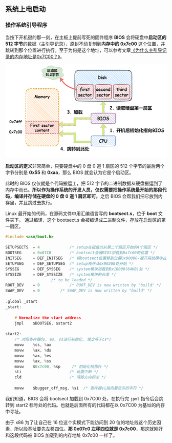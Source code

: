 ## 系统上电启动

### 操作系统引导程序

当按下开机键的那一刻，在主板上提前写死的固件程序 **BIOS** 会将硬盘中**启动区的 512 字节**的数据（主引导记录），原封不动复制到**内存中的 0x7c00** 这个位置，并跳转到那个位置进行执行。至于为何是这个地址，可以参考文章[《为什么主引导记录的内存地址是0x7C00？》](http://www.ruanyifeng.com/blog/2015/09/0x7c00.html)。

![](/note/os/pics/boost.png)

**启动区的定义**非常简单，只要硬盘中的 0 盘 0 道 1 扇区的 512 个字节的最后两个字节分别是 **0x55** 和 **0xaa**，那么 BIOS 就会认为它是个启动区。 

此时的 BIOS 仅仅就是个代码搬运工，把 512 字节的二进制数据从硬盘搬运到了内存中而已。**所以作为操作系统的开发人员，仅仅需要把操作系统最开始的那段代码，编译并存储在硬盘的 0 盘 0 道 1 扇区即可**。之后 BIOS 会帮我们把它放到内存里，并且跳过去执行。

Linux 最开始的代码，在源码文件中用汇编语言写的 **bootsect.s**，位于 **boot** 文件夹下。 通过编译，这个 bootsect.s 会被编译成二进制文件，存放在启动区的第一扇区。

```c
#include <asm/boot.h>

SETUPSECTS	= 4				/* setup在磁盘的从第二个扇区开始的4个扇区 */
BOOTSEG		= 0x07C0		/* bootsect会被BIOS加载到0x7c00的位置 */
INITSEG		= DEF_INITSEG	/* 将bootsect位置移到位置0x90000-避开系统模块占用处 */
SETUPSEG	= DEF_SETUPSEG	/* setup程序从0x90200处开始 */
SYSSEG		= DEF_SYSSEG	/* system模块加载到0x10000(64KB)处 */
SYSSIZE		= DEF_SYSSIZE	/* system模块的长度 */
					/* to be loaded */
ROOT_DEV	= 0 			/* ROOT_DEV is now written by "build" */
SWAP_DEV	= 0			/* SWAP_DEV is now written by "build" */
    
.global _start
_start:

	# Normalize the start address
	jmpl	$BOOTSEG, $start2

start2:
	/* 对段寄存器ds, es, ss进行初始化, 使之等于cs*/
	movw	%cs, %ax
	movw	%ax, %ds
	movw	%ax, %es
	movw	%ax, %ss
	movw	$0x7c00, %sp     /* 初始化栈指针 */
	sti						/* 设置中断 */
	cld						/* 清除方向标志 */

	movw	$bugger_off_msg, %si  /* 寄存器si指向要显示的字符 */
```

我们知道，BIOS 会将 bootsect 加载到  0x7C00 处，在执行完 `jpml` 指令后会跳转到 start2 标号处的代码。也就是后面所有的代码都在以 0x7C00 为基址的内存中寻址。

由于 x86 为了让自己在 16 位这个实模式下能访问到 20 位的地址线这个历史因素，所以段基址要先左移四位。**那 0x07c0 左移四位就是 0x7c00**，那这就刚好和这段代码被 BIOS 加载到的内存地址 0x7c00 一样了。

